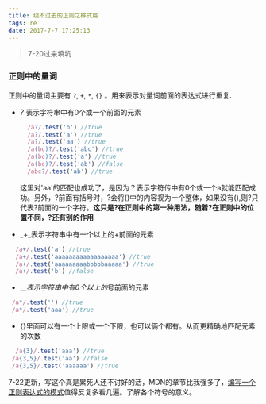 ```yaml
---
title: 绕不过去的正则之样式篇
tags: re
date: 2017-7-7 17:25:13
---
```

> 7-20过来填坑
### 正则中的量词

正则中的量词主要有 `?`, `+`, `*`, `{}` 。用来表示对量词前面的表达式进行重复.

* _?_ 表示字符串中有0个或一个前面的元素
  ```js
    /a?/.test('b') //true
    /a?/.test('a') //true
    /a?/.test('aa') //true
    /a(bc)?/.test('abc') //true
    /a(bc)?/.test('a') //true
    /a(bc)?/.test('ab') //false
    /abc?/.test('ab') //true
  ```
  这里对'aa'的匹配也成功了，是因为？表示字符传中有0个或一个a就能匹配成功。另外，?前面有括号时，?会将()中的内容视为一个整体，如果没有(),则?只代表?前面的一个字符。**这只是?在正则中的第一种用法，随着?在正则中的位置不同，?还有别的作用**

* _+_表示字符串中有一个以上的+前面的元素
```js
  /a+/.test('a') //true
  /a+/.test('aaaaaaaaaaaaaaaaaa') //true
  /a+/.test('aaaaaaaaabbbbbaaaaa') //true
  /a+/.test('b') //false
```
* _*_表示字符串中有0个以上的*号前面的元素

```js
 /a*/.test('') //true
 /a*/.test('aaa') //true
```
* {}里面可以有一个上限或一个下限，也可以俩个都有。从而更精确地匹配元素的次数

```js
  /a{3}/.test('aaa') //true
 /a{3,5}/.test('aa') //false
 /a{3,5}/.test('aaaaaa') //true
```

7-22更新，写这个真是累死人还不讨好的活，MDN的章节比我强多了，[编写一个正则表达式的模式](https://developer.mozilla.org/zh-CN/docs/Web/JavaScript/Guide/Regular_Expressions)值得反复多看几遍。了解各个符号的意义。



